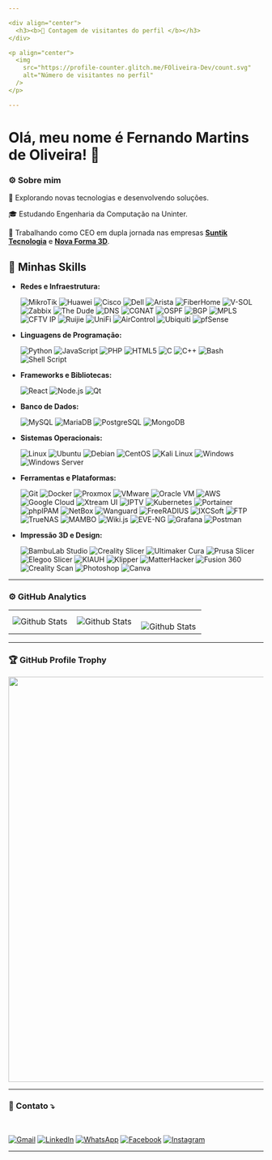 ```yaml
---

<div align="center">
  <h3><b>📍 Contagem de visitantes do perfil </b></h3>
</div>

<p align="center">
  <img
    src="https://profile-counter.glitch.me/FOliveira-Dev/count.svg"
    alt="Número de visitantes no perfil"
  />
</p>

---
```


# Olá, meu nome é Fernando Martins de Oliveira! 👋

### ⚙️ Sobre mim

🤔 Explorando novas tecnologias e desenvolvendo soluções.

🎓 Estudando Engenharia da Computação na Uninter.

💼 Trabalhando como CEO em dupla jornada nas empresas **[Suntik Tecnologia](https://www.facebook.com/profile.php?id=61552028676516)** e **[Nova Forma 3D](https://novaforma3d.com.br/)**.


## 🚀 Minhas Skills

- **Redes e Infraestrutura:**
  
  ![MikroTik](https://img.shields.io/badge/-MikroTik-FF6600?style=flat-square&logo=mikrotik&logoColor=white)
  ![Huawei](https://img.shields.io/badge/-Huawei-F83600?style=flat-square&logo=huawei&logoColor=white)
  ![Cisco](https://img.shields.io/badge/-Cisco-1BA0D7?style=flat-square&logo=cisco&logoColor=white)
  ![Dell](https://img.shields.io/badge/-Dell-007DB8?style=flat-square&logo=dell&logoColor=white)
  ![Arista](https://img.shields.io/badge/-Arista-FF4500?style=flat-square&logo=arista-networks&logoColor=white)
  ![FiberHome](https://img.shields.io/badge/-FiberHome-EE2C2C?style=flat-square&logo=telecom&logoColor=white)
  ![V-SOL](https://img.shields.io/badge/-V--SOL-FFCC00?style=flat-square&logo=network&logoColor=white)
  ![Zabbix](https://img.shields.io/badge/-Zabbix-FF4C00?style=flat-square&logo=zabbix&logoColor=white)
  ![The Dude](https://img.shields.io/badge/-The_Dude-00FF00?style=flat-square&logo=mikrotik&logoColor=black)
  ![DNS](https://img.shields.io/badge/-DNS-0052CC?style=flat-square&logo=internetexplorer&logoColor=white)
  ![CGNAT](https://img.shields.io/badge/-CGNAT-228B22?style=flat-square&logo=gnubash&logoColor=white)
  ![OSPF](https://img.shields.io/badge/-OSPF-FF4500?style=flat-square&logo=protocols&logoColor=white)
  ![BGP](https://img.shields.io/badge/-BGP-8A2BE2?style=flat-square&logo=protocols&logoColor=white)
  ![MPLS](https://img.shields.io/badge/-MPLS-1E90FF?style=flat-square&logo=cloudflare&logoColor=white)
  ![CFTV IP](https://img.shields.io/badge/-CFTV_IP-555555?style=flat-square&logo=security&logoColor=white)
  ![Ruijie](https://img.shields.io/badge/-Ruijie-0066CC?style=flat-square&logo=wifi&logoColor=white)
  ![UniFi](https://img.shields.io/badge/-UniFi-009BDE?style=flat-square&logo=ubiquiti&logoColor=white)
  ![AirControl](https://img.shields.io/badge/-AirControl-0291D8?style=flat-square&logo=ubiquiti&logoColor=white)
  ![Ubiquiti](https://img.shields.io/badge/-Ubiquiti-0291D8?style=flat-square&logo=ubiquiti&logoColor=white)
  ![pfSense](https://img.shields.io/badge/-pfSense-3949AB?style=flat-square&logo=pfsense&logoColor=white)


- **Linguagens de Programação:**
  
  ![Python](https://img.shields.io/badge/-Python-3776AB?style=flat-square&logo=python&logoColor=white)
  ![JavaScript](https://img.shields.io/badge/-JavaScript-F7DF1E?style=flat-square&logo=javascript&logoColor=black)
  ![PHP](https://img.shields.io/badge/-PHP-777BB4?style=flat-square&logo=php&logoColor=white)
  ![HTML5](https://img.shields.io/badge/-HTML5-E34F26?style=flat-square&logo=html5&logoColor=white)
  ![C](https://img.shields.io/badge/-C-A8B9CC?style=flat-square&logo=c&logoColor=white)
  ![C++](https://img.shields.io/badge/-C++-00599C?style=flat-square&logo=c%2B%2B&logoColor=white)
  ![Bash](https://img.shields.io/badge/-Bash-4EAA25?style=flat-square&logo=gnu-bash&logoColor=white)
  ![Shell Script](https://img.shields.io/badge/-Shell_Script-121011?style=flat-square&logo=gnu-bash&logoColor=white)


- **Frameworks e Bibliotecas:**
  
  ![React](https://img.shields.io/badge/-React-61DAFB?style=flat-square&logo=react&logoColor=black)
  ![Node.js](https://img.shields.io/badge/-Node.js-339933?style=flat-square&logo=nodedotjs&logoColor=white)
  ![Qt](https://img.shields.io/badge/-Qt-41CD52?style=flat-square&logo=qt&logoColor=white)


- **Banco de Dados:**
  
  ![MySQL](https://img.shields.io/badge/-MySQL-4479A1?style=flat-square&logo=mysql&logoColor=white)
  ![MariaDB](https://img.shields.io/badge/-MariaDB-003545?style=flat-square&logo=mariadb&logoColor=white)
  ![PostgreSQL](https://img.shields.io/badge/-PostgreSQL-336791?style=flat-square&logo=postgresql&logoColor=white)
  ![MongoDB](https://img.shields.io/badge/-MongoDB-47A248?style=flat-square&logo=mongodb&logoColor=white)

- **Sistemas Operacionais:**
    
  ![Linux](https://img.shields.io/badge/-Linux-FCC624?style=flat-square&logo=linux&logoColor=black)
  ![Ubuntu](https://img.shields.io/badge/-Ubuntu-E95420?style=flat-square&logo=ubuntu&logoColor=white)
  ![Debian](https://img.shields.io/badge/-Debian-A81D33?style=flat-square&logo=debian&logoColor=white)
  ![CentOS](https://img.shields.io/badge/-CentOS-262577?style=flat-square&logo=centos&logoColor=white)
  ![Kali Linux](https://img.shields.io/badge/-Kali_Linux-557C94?style=flat-square&logo=kalilinux&logoColor=white)
  ![Windows](https://img.shields.io/badge/-Windows-0078D6?style=flat-square&logo=windows&logoColor=white)
  ![Windows Server](https://img.shields.io/badge/-Windows_Server-0078D6?style=flat-square&logo=windowsserver&logoColor=white)

- **Ferramentas e Plataformas:**
  
  ![Git](https://img.shields.io/badge/-Git-F05032?style=flat-square&logo=git&logoColor=white)
  ![Docker](https://img.shields.io/badge/-Docker-2496ED?style=flat-square&logo=docker&logoColor=white)
  ![Proxmox](https://img.shields.io/badge/-Proxmox-E57000?style=flat-square&logo=proxmox&logoColor=white)
  ![VMware](https://img.shields.io/badge/-VMware-607078?style=flat-square&logo=vmware&logoColor=white)
  ![Oracle VM](https://img.shields.io/badge/-Oracle_VM-F80000?style=flat-square&logo=oracle&logoColor=white)
  ![AWS](https://img.shields.io/badge/-AWS-232F3E?style=flat-square&logo=amazon-aws&logoColor=white)
  ![Google Cloud](https://img.shields.io/badge/-Google_Cloud-4285F4?style=flat-square&logo=google-cloud&logoColor=white)
  ![Xtream UI](https://img.shields.io/badge/-Xtream_UI-FF4500?style=flat-square&logo=plex&logoColor=white)
  ![IPTV](https://img.shields.io/badge/-IPTV-0088CC?style=flat-square&logo=tvtime&logoColor=white)
  ![Kubernetes](https://img.shields.io/badge/-Kubernetes-326CE5?style=flat-square&logo=kubernetes&logoColor=white)
  ![Portainer](https://img.shields.io/badge/-Portainer-13BEF9?style=flat-square&logo=portainer&logoColor=white)
  ![phpIPAM](https://img.shields.io/badge/-phpIPAM-4A9FFF?style=flat-square&logo=php&logoColor=white)
  ![NetBox](https://img.shields.io/badge/-NetBox-FF4500?style=flat-square&logo=netflix&logoColor=white)
  ![Wanguard](https://img.shields.io/badge/-Wanguard-8A2BE2?style=flat-square&logo=proxmox&logoColor=white)
  ![FreeRADIUS](https://img.shields.io/badge/-FreeRADIUS-808080?style=flat-square&logo=linux&logoColor=white)
  ![IXCSoft](https://img.shields.io/badge/-IXCSoft-00A0FF?style=flat-square&logo=java&logoColor=white)
  ![FTP](https://img.shields.io/badge/-FTP-003545?style=flat-square&logo=gnome&logoColor=white)
  ![TrueNAS](https://img.shields.io/badge/-TrueNAS-0078D4?style=flat-square&logo=truenas&logoColor=white)
  ![MAMBO](https://img.shields.io/badge/-MAMBO-FFA500?style=flat-square&logo=matrix&logoColor=white)
  ![Wiki.js](https://img.shields.io/badge/-Wiki.js-2196F3?style=flat-square&logo=readthedocs&logoColor=white)
  ![EVE-NG](https://img.shields.io/badge/-EVE--NG-4CAF50?style=flat-square&logo=nginx&logoColor=white)
  ![Grafana](https://img.shields.io/badge/-Grafana-F46800?style=flat-square&logo=grafana&logoColor=white)
  ![Postman](https://img.shields.io/badge/-Postman-FF6C37?style=flat-square&logo=postman&logoColor=white)

- **Impressão 3D e Design:**
  
  ![BambuLab Studio](https://img.shields.io/badge/-BambuLab_Studio-FF6F00?style=flat-square&logo=bamboo&logoColor=white)
  ![Creality Slicer](https://img.shields.io/badge/-Creality_Slicer-1E90FF?style=flat-square&logo=creality&logoColor=white)
  ![Ultimaker Cura](https://img.shields.io/badge/-Ultimaker_Cura-FF9800?style=flat-square&logo=ultimaker&logoColor=white)
  ![Prusa Slicer](https://img.shields.io/badge/-Prusa_Slicer-FFA500?style=flat-square&logo=prusa-research&logoColor=white)
  ![Elegoo Slicer](https://img.shields.io/badge/-Elegoo_Slicer-7D7D7D?style=flat-square&logo=autodesk&logoColor=white)
  ![KIAUH](https://img.shields.io/badge/-KIAUH-2C3E50?style=flat-square&logo=raspberrypi&logoColor=white)
  ![Klipper](https://img.shields.io/badge/-Klipper-0088CC?style=flat-square&logo=raspberrypi&logoColor=white)
  ![MatterHacker](https://img.shields.io/badge/-MatterHacker-FF6F61?style=flat-square&logo=mattermost&logoColor=white)
  ![Fusion 360](https://img.shields.io/badge/-Fusion_360-F88909?style=flat-square&logo=autodesk&logoColor=white)
  ![Creality Scan](https://img.shields.io/badge/-Creality_Scan-0078D7?style=flat-square&logo=creality&logoColor=white)
  ![Photoshop](https://img.shields.io/badge/-Photoshop-31A8FF?style=flat-square&logo=adobe-photoshop&logoColor=white)
  ![Canva](https://img.shields.io/badge/-Canva-00C4CC?style=flat-square&logo=canva&logoColor=white)

---

  ### ⚙️ GitHub Analytics

<table>
  <tr>
    <td>
      <img
        align="left"
        src="https://github-readme-stats.vercel.app/api?username=FOliveira-Dev&theme=dark&hide_border=false&include_all_commits=true"
        alt="Github Stats"
      />
    </td>
    <td>
      <img
        align="left"
        src="https://github-readme-stats.vercel.app/api/top-langs/?username=FOliveira-Dev&theme=dark&hide_border=false&include_all_commits=true&count_private=true&layout=compact"
        alt="Github Stats"
      />
    </td>
    <td>
      <br />
      <img
        align="left"
        src="https://github-readme-streak-stats.herokuapp.com/?user=FOliveira-Dev&theme=dark&hide_border=false"
        alt="Github Stats"
      />
    </td>
  </tr>
</table>

---

### 🏆 GitHub Profile Trophy

<p align="center">
  <a
    href="https://github.com/ryo-ma/github-profile-trophy"
    title="repositório de troféus"
  >
    <img
      width="800"
      src="https://github-profile-trophy.vercel.app/?username=FOliveira-Dev&column=8&theme=darkhub&no-frame=true&no-bg=true"
    />
  </a>
</p>

---

### 💌 Contato ⤵
<br>
<p align="left">
  <a href="mailto:fernandoibia@gmail.com" title="Gmail">
  <img src="https://img.shields.io/badge/-Gmail-FF0000?style=flat-square&labelColor=FF0000&logo=gmail&logoColor=white" alt="Gmail"/></a>
  <a href="https://www.linkedin.com/in/fernando-martins-de-oliveira-9b3a9b1b7/" title="LinkedIn">
  <img src="https://img.shields.io/badge/-Linkedin-0e76a8?style=flat-square&logo=Linkedin&logoColor=white" alt="LinkedIn"/></a>
  <a href="https://wa.me/5537933009434" title="WhatsApp">
  <img src="https://img.shields.io/badge/-WhatsApp-25d366?style=flat-square&labelColor=25d366&logo=whatsapp&logoColor=white" alt="WhatsApp"/></a>
  <a href="https://www.facebook.com/fernandooliveiraibia" title="Facebook">
  <img src="https://img.shields.io/badge/-Facebook-3b5998?style=flat-square&labelColor=3b5998&logo=facebook&logoColor=white" alt="Facebook"/></a>
  <a href="https://www.instagram.com/fernandooliveir4/" title="Instagram">
  <img src="https://img.shields.io/badge/-Instagram-DF0174?style=flat-square&labelColor=DF0174&logo=instagram&logoColor=white" alt="Instagram"/></a>
</p>


---
